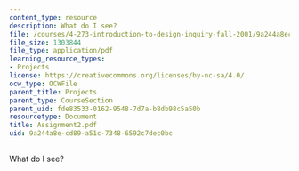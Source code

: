 ```yaml
---
content_type: resource
description: What do I see?
file: /courses/4-273-introduction-to-design-inquiry-fall-2001/9a244a8ecd89a51c73486592c7dec0bc_Assignment2.pdf
file_size: 1303844
file_type: application/pdf
learning_resource_types:
- Projects
license: https://creativecommons.org/licenses/by-nc-sa/4.0/
ocw_type: OCWFile
parent_title: Projects
parent_type: CourseSection
parent_uid: fde83533-0162-9548-7d7a-b8db98c5a50b
resourcetype: Document
title: Assignment2.pdf
uid: 9a244a8e-cd89-a51c-7348-6592c7dec0bc
---
```

What do I see?